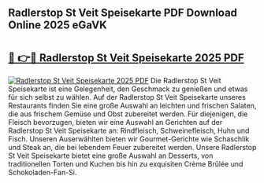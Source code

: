 ## Radlerstop St Veit Speisekarte PDF Download Online 2025 eGaVK

# <h2><a href="http://gccld4n.nevu.top/?p=Radlerstop+St+Veit+Speisekarte">🔗 👉🔴 Radlerstop St Veit Speisekarte 2025 PDF</a></h2>

[![Radlerstop St Veit Speisekarte 2025 PDF](https://i.imgur.com/dBaPXMq.png)](http://gccld4n.nevu.top/?p=Radlerstop+St+Veit+Speisekarte)
Die Radlerstop St Veit Speisekarte ist eine Gelegenheit, den Geschmack zu genießen und etwas für sich selbst zu wählen. Auf der Radlerstop St Veit Speisekarte unseres Restaurants finden Sie eine große Auswahl an leichten und frischen Salaten, die aus frischem Gemüse und Obst zubereitet werden. Für diejenigen, die Fleisch bevorzugen, bieten wir eine Auswahl an Gerichten auf der Radlerstop St Veit Speisekarte an: Rindfleisch, Schweinefleisch, Huhn und Fisch. Unseren Auserwählten bieten wir Gourmet-Gerichte wie Schaschlik und Steak an, die bei lebendem Feuer zubereitet werden. Unsere Radlerstop St Veit Speisekarte bietet eine große Auswahl an Desserts, von traditionellen Torten und Kuchen bis hin zu exquisiten Crème Brûlée und Schokoladen-Fan-Si.
